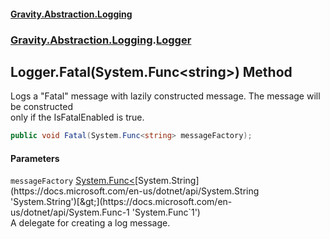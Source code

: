 #### [Gravity.Abstraction.Logging](./index.md 'index')
### [Gravity.Abstraction.Logging](./Gravity-Abstraction-Logging.md 'Gravity.Abstraction.Logging').[Logger](./Gravity-Abstraction-Logging-Logger.md 'Gravity.Abstraction.Logging.Logger')
## Logger.Fatal(System.Func&lt;string&gt;) Method
Logs a "Fatal" message with lazily constructed message. The message will be constructed  
only if the IsFatalEnabled is true.  
```csharp
public void Fatal(System.Func<string> messageFactory);
```
#### Parameters
<a name='Gravity-Abstraction-Logging-Logger-Fatal(System-Func-string-)-messageFactory'></a>
`messageFactory` [System.Func&lt;](https://docs.microsoft.com/en-us/dotnet/api/System.Func-1 'System.Func`1')[System.String](https://docs.microsoft.com/en-us/dotnet/api/System.String 'System.String')[&gt;](https://docs.microsoft.com/en-us/dotnet/api/System.Func-1 'System.Func`1')  
A delegate for creating a log message.  
  
